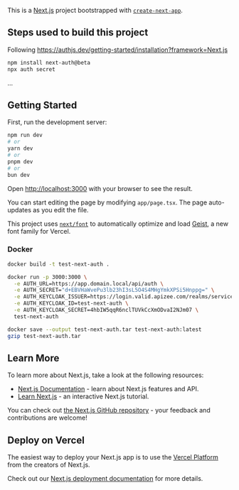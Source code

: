 This is a [Next.js](https://nextjs.org) project bootstrapped with
[`create-next-app`](https://nextjs.org/docs/app/api-reference/cli/create-next-app).

## Steps used to build this project

Following https://authjs.dev/getting-started/installation?framework=Next.js

```bash
npm install next-auth@beta
npx auth secret
```

...

## Getting Started

First, run the development server:

```bash
npm run dev
# or
yarn dev
# or
pnpm dev
# or
bun dev
```

Open [http://localhost:3000](http://localhost:3000) with your browser to see the
result.

You can start editing the page by modifying `app/page.tsx`. The page
auto-updates as you edit the file.

This project uses
[`next/font`](https://nextjs.org/docs/app/building-your-application/optimizing/fonts)
to automatically optimize and load [Geist](https://vercel.com/font), a new font
family for Vercel.

### Docker

```bash
docker build -t test-next-auth .
```

```bash
docker run -p 3000:3000 \
  -e AUTH_URL=https://app.domain.local/api/auth \
  -e AUTH_SECRET="d+EBVHaWvePu3lb23hI3sL5O4S4MHgYmkXPSi5Hnppg=" \
  -e AUTH_KEYCLOAK_ISSUER=https://login.valid.apizee.com/realms/service-now \
  -e AUTH_KEYCLOAK_ID=test-next-auth \
  -e AUTH_KEYCLOAK_SECRET=4hbIW5qqR6nclTUVkCcXmODvaI2NJm07 \
  test-next-auth
```

```bash
docker save --output test-next-auth.tar test-next-auth:latest
gzip test-next-auth.tar
```

## Learn More

To learn more about Next.js, take a look at the following resources:

- [Next.js Documentation](https://nextjs.org/docs) - learn about Next.js
  features and API.
- [Learn Next.js](https://nextjs.org/learn) - an interactive Next.js tutorial.

You can check out
[the Next.js GitHub repository](https://github.com/vercel/next.js) - your
feedback and contributions are welcome!

## Deploy on Vercel

The easiest way to deploy your Next.js app is to use the
[Vercel Platform](https://vercel.com/new?utm_medium=default-template&filter=next.js&utm_source=create-next-app&utm_campaign=create-next-app-readme)
from the creators of Next.js.

Check out our
[Next.js deployment documentation](https://nextjs.org/docs/app/building-your-application/deploying)
for more details.

